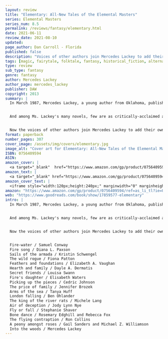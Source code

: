 ```yaml
---
layout: review
title: "Elementary: All-New Tales of the Elemental Masters"
series: Elemental Masters
series_num: 8.5
permalink: /reviews/fantasy/elementary.html
date: 2021-06-11
review_date: 2021-08-10
updated: 
page_author: Dan Carroll - Florida
published: false
description: "Voices of other authors join Mercedes Lackey to add their own special touches to the delightful alternate history of the Elemental Masters series, in a world where magic is always just around the corner"
tags: [magic, fairytale, folktale, fantasy, historical_fiction, alternate_history, mercedes_lackey]
type: review
sub_type: fantasy
genre: fantasy
author: Mercedes Lackey
author_page: mercedes_lackey
publisher: DAW
copyright: 2013
summary: |
  In March 1987, Mercedes Lackey, a young author from Oklahoma, published her first novel, Arrows of the Queen. No one could have envisioned that this modest book would be the beginning of a fantasy career that would span decades and more than a hundred novels, with no signs of slowing yet.


  And among Ms. Lackey's many novels, few are as critically-acclaimed and beloved as those of the Elemental Masters. The novels in this series are loosely based on classic fairy tales, and take place in a fantasy version of turn-of-the-century London, where magic is real and Elemental Masters control the powers of Fire, Water, Air and Earth.


  Now the voices of other authors join Mercedes Lackey to add their own special touches to this delightful alternate history, in a world where magic is always just around the corner...
format: paperback
number_pages: 307
cover_image: /assets/img/covers/elementary.jpg
image_alt: "Cover art for Elementary: All-New Tales of the Elemental Masters"
ISBN: 0756409594
ASIN: 
amazon_cover: |
  <a target="_blank"  href="https://www.amazon.com/gp/product/0756409594/ref=as_li_tl?ie=UTF8&camp=1789&creative=9325&creativeASIN=0756409594&linkCode=as2&tag=floridan21-20&linkId=dcb2161cabee5f306f7a7c030a4367b9"><img border="0" src="//ws-na.amazon-adsystem.com/widgets/q?_encoding=UTF8&MarketPlace=US&ASIN=0756409594&ServiceVersion=20070822&ID=AsinImage&WS=1&Format=_SL250_&tag=floridan21-20" ></a>
amazon_text: |
  <a target="_blank" href="https://www.amazon.com/gp/product/0756409594/ref=as_li_tl?ie=UTF8&camp=1789&creative=9325&creativeASIN=0756409594&linkCode=as2&tag=floridan21-20&linkId=d34040e821c4b9c810616804ef00b9b4">Elementary (All-New Tales of the Elemental Masters)</a>
amazon_cover_text: |
  <iframe style="width:120px;height:240px;" marginwidth="0" marginheight="0" scrolling="no" frameborder="0" src="//ws-na.amazon-adsystem.com/widgets/q?ServiceVersion=20070822&OneJS=1&Operation=GetAdHtml&MarketPlace=US&source=ac&ref=tf_til&ad_type=product_link&tracking_id=floridan21-20&marketplace=amazon&amp;region=US&placement=0756409594&asins=0756409594&linkId=d72ce59abcad83645e6d1a85ab5b713f&show_border=false&link_opens_in_new_window=false&price_color=333333&title_color=0066c0&bg_color=ffffff"></iframe>
amazon: "https://www.amazon.com/gp/product/0756409594/ref=as_li_tl?ie=UTF8&tag=floridan21-20&camp=1789&creative=9325&linkCode=as2&creativeASIN=0756409594&linkId=96c982db1d1ee97bbc8ee13b5adbe920"
web: "https://www.goodreads.com/book/show/17859577-elementary"
intro: |
  In March 1987, Mercedes Lackey, a young author from Oklahoma, published her first novel, Arrows of the Queen. No one could have envisioned that this modest book would be the beginning of a fantasy career that would span decades and more than a hundred novels, with no signs of slowing yet.


  And among Ms. Lackey's many novels, few are as critically-acclaimed and beloved as those of the Elemental Masters. The novels in this series are loosely based on classic fairy tales, and take place in a fantasy version of turn-of-the-century London, where magic is real and Elemental Masters control the powers of Fire, Water, Air and Earth.


  Now the voices of other authors join Mercedes Lackey to add their own special touches to this delightful alternate history, in a world where magic is always just around the corner...


  Fire-water / Samuel Conway  
  Fire song / Diana L. Paxson  
  Sails of the armada / Kristin Schwengel  
  The wild rogue / Fiona Patton  
  Feathers and foundations / Elizabeth A. Vaughan  
  Hearth and family / Dayle A. Dermatis  
  Secret friends / Louisa Swann  
  Fire's daughter / Elisabeth Waters  
  Picking up the pieces / Cedric Johnson  
  The price of family / Jennifer Brozek  
  Arms of the sea / Tanya Huff  
  London falling / Ben Ohlander  
  The king of the river rats / Michele Lang  
  Air of deception / Jody Lynn Nye  
  Fly or fall / Stephanie Shaver  
  Bone dance / Rosemary Edghill and Rebecca Fox  
  The flying contraption / Ron Collins  
  A peony amongst roses / Gail Sanders and Michael Z. Williamson  
  Into the woods / Mercedes Lackey  
---
```



